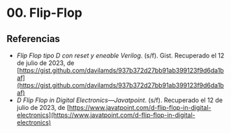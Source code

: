 # 00. Flip-Flop


## Referencias
+ _Flip Flop tipo D con reset y eneable Verilog_. (s/f). Gist. Recuperado el 12 de julio de 2023, de [https://gist.github.com/davilamds/937b372d27bb91ab399123f9d6da1baf](https://gist.github.com/davilamds/937b372d27bb91ab399123f9d6da1baf)
+ _D Flip Flop in Digital Electronics—Javatpoint_. (s/f). Recuperado el 12 de julio de 2023, de [https://www.javatpoint.com/d-flip-flop-in-digital-electronics](https://www.javatpoint.com/d-flip-flop-in-digital-electronics)
